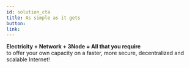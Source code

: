 ```yaml
---
id: solution_cta
title: As simple as it gets
button:
link:
---
```


**Electricity + Network + 3Node = All that you require**
<br />
to offer your own capacity on a faster, more secure, decentralized and scalable Internet!
